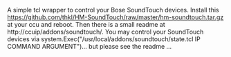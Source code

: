 A simple tcl wrapper to control your Bose SoundTouch devices.
Install this https://github.com/thkl/HM-SoundTouch/raw/master/hm-soundtouch.tar.gz at your ccu and reboot.
Then there is a small readme at http://ccuip/addons/soundtouch/. You may control your SoundTouch devices via system.Exec("/usr/local/addons/soundtouch/state.tcl IP COMMAND ARGUMENT")... but please see the readme ...
